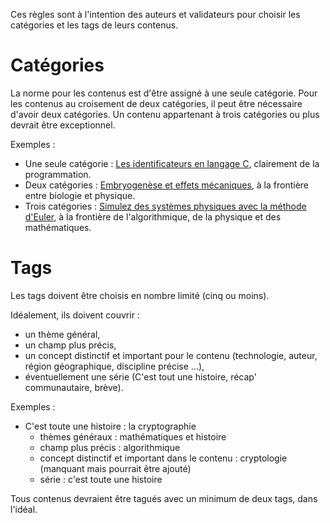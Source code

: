 Ces règles sont à l'intention des auteurs et validateurs pour choisir les catégories et les tags de leurs contenus.

# Catégories

La norme pour les contenus est d'être assigné à une seule catégorie. Pour les contenus au croisement de deux catégories, il peut être nécessaire d'avoir deux catégories. Un contenu appartenant à trois catégories ou plus devrait être exceptionnel.

Exemples :
    
* Une seule catégorie : [Les identificateurs en langage C](https://zestedesavoir.com/tutoriels/2148/les-identificateurs-en-langage-c/), clairement de la programmation.
* Deux catégories : [Embryogenèse et effets mécaniques](https://zestedesavoir.com/articles/148/embryogenese-et-effets-mecaniques/), à la frontière entre biologie et physique.
* Trois catégories : [Simulez des systèmes physiques avec la méthode d'Euler](https://zestedesavoir.com/tutoriels/528/simulez-des-systemes-physiques-avec-la-methode-deuler/), à la frontière de l'algorithmique, de la physique et des mathématiques.

# Tags

Les tags doivent être choisis en nombre limité (cinq ou moins).

Idéalement, ils doivent couvrir :

* un thème général,
* un champ plus précis,
* un concept distinctif et important pour le contenu (technologie, auteur, région géographique, discipline précise ...),
* éventuellement une série (C'est tout une histoire, récap' communautaire, brève).

Exemples :

* C'est toute une histoire : la cryptographie
    * thèmes généraux : mathématiques et histoire
    * champ plus précis : algorithmique
    * concept distinctif et important dans le contenu :  cryptologie (manquant mais pourrait être ajouté)
    * série : c'est toute une histoire

Tous contenus devraient être tagués avec un minimum de deux tags, dans l'idéal.